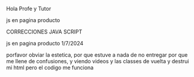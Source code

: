 Hola Profe y Tutor

js en pagina producto

CORRECCIONES JAVA SCRIPT

js en pagina producto 1/7/2024

porfavor obviar la estetica, por que estuve a nada de no entregar por que me llene de confusiones, y viendo videos y las classes de vuelta y destrui mi html pero el codigo me funciona